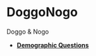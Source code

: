 # DoggoNogo
Doggo &amp; Nogo

- [**Demographic Questions**](https://realitybending.github.io/DoggoNogo/study1/experiment/index.html)